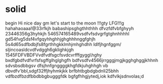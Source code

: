 # solid
begin
Hi
nice day
gm
let's start
to the moon !!!gty
LFG!!!g
hahahaoaaa!@33rfkjh
babashipsghgthhthhh
dfvzfdfvbfghyyh
23446356g3hyhkjh
546574165489vsdfvfsdvgrfgtghnhhhhl
gd54fvg5dsf4vfgqyhhghhjghghhhnggfghjh
5s4d65sdfbdbjfs8fgrthhgkklmhjmhghdhh
ldlfjhgnfggm/
sljincoasldcvdfvdggh6gklighkjgh
1545FDFVBDFVvdfvdfsgcfsvdcvrfffgygg\hghy
bxdfgbdfvdfvrfsfsgffglhglghgfh
bdfvsdfv4566jrrgggjmgjkgghghggjkhhnh
sdvsbsdbbgsv dfsjhnfgnggggkhgfdkjuhghhgh
vb dbvdfv'bbl,sdgf32ffjhyhmkjkk
brfbhtbgbdgbdnli25bhh
vdfbzdfbzdfbbdbbgbugggfdk
bgfgfhhgjytedj,iok
kdfvlkjsdnvolas;d
